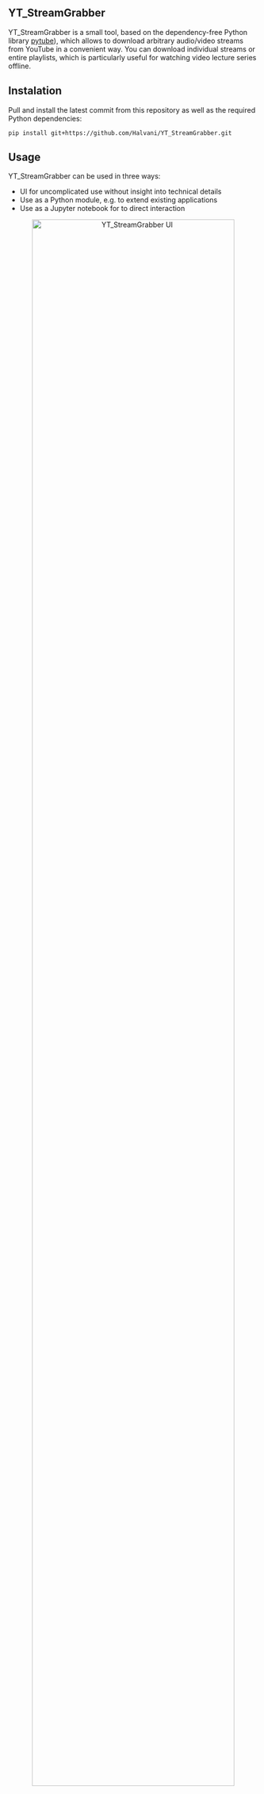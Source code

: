 ## YT_StreamGrabber
YT_StreamGrabber is a small tool, based on the dependency-free Python library <a href="https://github.com/pytube/pytube">pytube</a>), which allows to download arbitrary audio/video streams from YouTube in a convenient way. You can download individual streams or entire playlists, which is particularly useful for watching video lecture series offline.

## Instalation
Pull and install the latest commit from this repository as well as the required Python dependencies:
```
pip install git+https://github.com/Halvani/YT_StreamGrabber.git
```

## Usage
YT_StreamGrabber can be used in three ways:

- UI for uncomplicated use without insight into technical details 
- Use as a Python module, e.g. to extend existing applications 
- Use as a Jupyter notebook for to direct interaction 


<center>
<div>
  <img src="https://github.com/Halvani/assets/images/UI.jpg" alt="YT_StreamGrabber UI" width=90% height=90% class="center">
</div>
<br>
</center>
